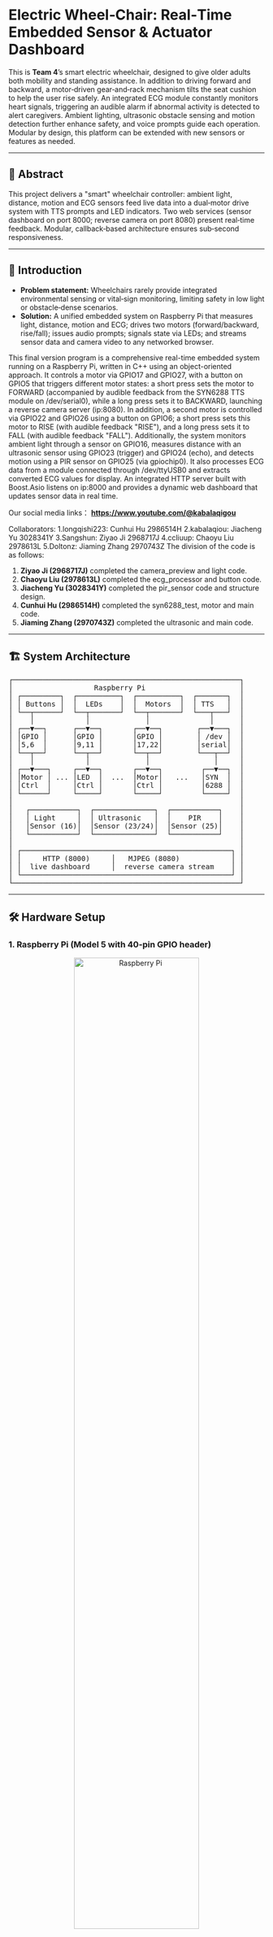 # Electric Wheel‑Chair: Real‑Time Embedded Sensor & Actuator Dashboard

This is **Team 4**’s smart electric wheelchair, designed to give older adults both mobility and standing assistance. In addition to driving forward and backward, a motor‑driven gear‑and‑rack mechanism tilts the seat cushion to help the user rise safely. An integrated ECG module constantly monitors heart signals, triggering an audible alarm if abnormal activity is detected to alert caregivers. Ambient lighting, ultrasonic obstacle sensing and motion detection further enhance safety, and voice prompts guide each operation. Modular by design, this platform can be extended with new sensors or features as needed.

---

## 📄 Abstract

This project delivers a "smart" wheelchair controller: ambient light, distance, motion and ECG sensors feed live data into a dual‑motor drive system with TTS prompts and LED indicators. Two web services (sensor dashboard on port 8000; reverse camera on port 8080) present real‑time feedback. Modular, callback‑based architecture ensures sub‑second responsiveness.

---

## 🔬 Introduction

- **Problem statement:** Wheelchairs rarely provide integrated environmental sensing or vital‑sign monitoring, limiting safety in low light or obstacle‑dense scenarios.
- **Solution:** A unified embedded system on Raspberry Pi that measures light, distance, motion and ECG; drives two motors (forward/backward, rise/fall); issues audio prompts; signals state via LEDs; and streams sensor data and camera video to any networked browser.

This final version program is a comprehensive real-time embedded system running on a Raspberry Pi, written in C++ using an object-oriented approach. It controls a motor via GPIO17 and GPIO27, with a button on GPIO5 that triggers different motor states: a short press sets the motor to FORWARD (accompanied by audible feedback from the SYN6288 TTS module on /dev/serial0), while a long press sets it to BACKWARD, launching a reverse camera server (ip:8080). In addition, a second motor is controlled via GPIO22 and GPIO26 using a button on GPIO6; a short press sets this motor to RISE (with audible feedback "RISE"), and a long press sets it to FALL (with audible feedback "FALL"). Additionally, the system monitors ambient light through a sensor on GPIO16, measures distance with an ultrasonic sensor using GPIO23 (trigger) and GPIO24 (echo), and detects motion using a PIR sensor on GPIO25 (via gpiochip0). It also processes ECG data from a module connected through /dev/ttyUSB0 and extracts converted ECG values for display. An integrated HTTP server built with Boost.Asio listens on ip:8000 and provides a dynamic web dashboard that updates sensor data in real time.

Our social media links： **https://www.youtube.com/@kabalaqigou**

Collaborators: 1.longqishi223: Cunhui Hu 2986514H 2.kabalaqiou: Jiacheng Yu 3028341Y 3.Sangshun: Ziyao Ji 2968717J 4.ccliuup: Chaoyu Liu 2978613L 5.Doltonz: Jiaming Zhang 2970743Z
The division of the code is as follows:
1. **Ziyao Ji (2968717J)** completed the camera_preview and light code.
2. **Chaoyu Liu (2978613L)** completed the ecg_processor and button code.
3. **Jiacheng Yu (3028341Y)** completed the pir_sensor code and structure design.
4. **Cunhui Hu (2986514H)** completed the syn6288_test, motor and main code.
5. **Jiaming Zhang (2970743Z)** completed the ultrasonic and main code.
   
---

## 🏗️ System Architecture

<div align="center">
<pre style="text-align: left;">
┌─────────────────────────────────────────────────────┐
│                   Raspberry Pi                      │
│ ┌─────────┐  ┌──────────┐  ┌──────────┐  ┌───────┐  │
│ │ Buttons │  │  LEDs    │  │  Motors  │  │ TTS   │  │
│ └──┬──────┘  └──┬───────┘  └──┬───────┘  └───┬───┘  │
│    │            │             │              │      │
│ ┌──▼──┐      ┌──▼──┐       ┌──▼──┐        ┌──▼───┐  │
│ │GPIO │      │GPIO │       │GPIO │        │ /dev │  │
│ │5,6  │      │9,11 │       │17,22│        │serial│  │
│ └──┬──┘      └──┬──┘       └──┬──┘        └───┬──┘  │
│    │            │             │               │     │
│ ┌──▼───┐     ┌──▼──┐       ┌──▼──┐         ┌──▼──┐  │
│ │Motor │ ... │LED  │  ...  │Motor│   ...   │SYN  │  │
│ │Ctrl  │     │Ctrl │       │Ctrl │         │6288 │  │
│ └──────┘     └─────┘       └─────┘         └─────┘  │
│                                                     │
│   ┌───────────┐  ┌──────────────┐  ┌───────────┐    │
│   │ Light     │  │ Ultrasonic   │  │    PIR    │    │
│   │Sensor (16)│  │Sensor (23/24)│  │Sensor (25)│    │
│   └───────────┘  └──────────────┘  └───────────┘    │
│                                                     │
│ ┌─────────────────────────────────────────────────┐ │
│ │     HTTP (8000)     │   MJPEG (8080)            │ │
│ │  live dashboard     │  reverse camera stream    │ │
│ └─────────────────────────────────────────────────┘ │
└─────────────────────────────────────────────────────┘
</pre>
</div>

---

## 🛠️ Hardware Setup

### 1. Raspberry Pi (Model 5 with 40‑pin GPIO header)
  <p align="center">
  <img src="https://github.com/user-attachments/assets/6e951966-0cd0-40a9-8a7b-cd38768e5660" width="70%" alt="Raspberry Pi" />
</p>

### 2. Sensors

- **Light sensor (GPIO 16):** can detect ambient light levels in real time, enabling the system to switch LEDs on in darkness and off in bright conditions.                                    
  
- **Ultrasonic module (Trig GPIO 23, Echo GPIO 24):**  measures distance by emitting ultrasonic pulses and timing their echo, used for obstacle detection and proximity alerts.  

- **PIR motion sensor (GPIO 25):**  senses infrared radiation changes from moving objects, allowing the system to detect human presence or motion events.  

- **ECG serial module (/dev/ttyUSB0):**  streams raw electrocardiogram data over a serial port, which is processed to extract heart‑rate values for monitoring.
<p align="center">
  <img src="https://github.com/user-attachments/assets/1d27bde6-b7b0-4c01-84a7-9ed85d17a059" width="50%" alt="Raspberry Pi" />
</p>

### 3. Streams  
- **Reverse‑view camera (MJPEG server on port 8080):**  provides a live video feed from the mounted camera module, useful for backing up and navigation assistance.
  <p align="center">
  <img src="https://github.com/user-attachments/assets/0458833e-d222-4392-9483-41c5ab458deb" width="20%" alt="Raspberry Pi" />
</p>

### 4. Actuators

- **Motor 1 via H‑bridge (GPIO 17/27) with control button on GPIO 5:** drives forward/backward motion with tactile button input and TTS feedback.  

- **Motor 2 via H‑bridge (GPIO 22/26) with control button on GPIO 6:**  handles rise/fall motion similarly, with distinct voice prompts.  

- **LEDs (GPIO 9 and GPIO 11) for ambient and motion indications:**  indicate ambient light state by steady glow or blink during any motor activity.  

- **SYN6288 TTS module (/dev/serial0):**  delivers audible voice prompts for motor commands and status updates.
<p align="center">
  <img src="https://github.com/user-attachments/assets/3c078222-af2d-4d17-ad20-dedf3ce6155b" width="50%" alt="Raspberry Pi" />
</p>

---

## ⚙️ Raspberry Pi Configuration
**Before building, run:**
```bash
sudo raspi-config
```

**Interface Options → Serial Port:** Enable serial hardware; disable login shell

**Interface Options → SPI:** (Optional) Disable if SPI peripherals conflict with GPIO 9/11

**Localization Options:** Set locale, timezone, keyboard

**System Options → Boot / Auto Login:** Text console with auto login

**Reboot after changes to apply.**

---

## 💻 Software Build & Installation

**Prerequisites:**
```bash
sudo apt update
sudo apt install -y build-essential gpiod libgpiod-dev libboost-system-dev libjpeg-dev libcamera-dev pkg-config git
```
**Clone our codes:**
```bash
git clone https://github.com/Sangshun/Electric-wheelchair.git
```
**Compile:**
```bash
cd Electric-wheelchair/electric-wheelchair/code/main
g++ -std=c++17 \
    -I../ecg_processor -I../motor -I../Button -I../LightSensor \
    -I../UltrasonicSensor -I../pir_sensor -I../syn6288_controller \
    -I../camera -I../LED \
    $(pkg-config --cflags libcamera) main.cpp \
    ../ecg_processor/ecg_processor.cpp \
    ../motor/MotorController.cpp \
    ../Button/GPIOButton.cpp \
    ../LightSensor/LightSensor.cpp \
    ../UltrasonicSensor/UltrasonicSensor.cpp \
    ../pir_sensor/pir_sensor.cpp \
    ../syn6288_controller/syn6288_controller.cpp \
    ../camera/mjpeg_server.cpp \
    ../LED/LEDController.cpp \
    -o final_system \
    -lpthread -lgpiodcxx -lgpiod -lboost_system \
    $(pkg-config --libs libcamera) -ljpeg
```
**Remote Access:**
- **GUI (VNC):** Download and install RealVNC Viewer from
  https://www.realvnc.com/en/connect/download/viewer/
- **SSH (terminal):** Download PuTTY from
  https://www.putty.org/

---
  
## 🚀 System Validation

**Execution:**
```bash
sudo ./final_system
```
**Sensor dashboard:** Verify web UI at http://<pi-ip>:8000 shows live data.

**Reverse camera:** Access http://<pi-ip>:8080 to see MJPEG stream.

**LED behavior:** In dark ambient, LEDs steady on; in bright ambient, LEDs off until either motor runs—then blink.

**Motor controls:** Buttons on GPIO 5/6 trigger forward/backward and rise/fall motions; verify TTS announcements.

**ECG processing:** Confirm converted ECG values appear on console and web UI.
